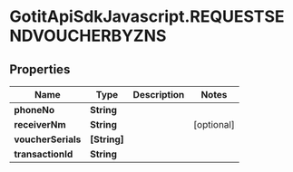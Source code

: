 # GotitApiSdkJavascript.REQUESTSENDVOUCHERBYZNS

## Properties

Name | Type | Description | Notes
------------ | ------------- | ------------- | -------------
**phoneNo** | **String** |  | 
**receiverNm** | **String** |  | [optional] 
**voucherSerials** | **[String]** |  | 
**transactionId** | **String** |  | 


